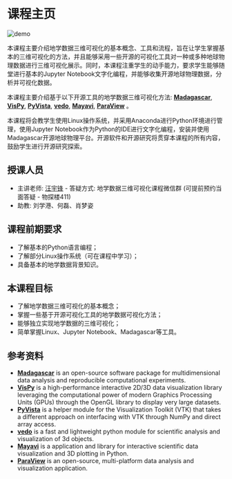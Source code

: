 # 课程主页
![demo](/课程笔记/figs/demo.gif)

本课程主要介绍地学数据三维可视化的基本概念、工具和流程，旨在让学生掌握基本的三维可视化的方法，并且能够采用一些开源的可视化工具对一种或多种地球物理数据进行三维可视化展示。同时，本课程注重学生的动手能力，要求学生能够随堂进行基本的Jupyter Notebook文字化编程，并能够收集开源地球物理数据，分析并可视化数据。

本课程主要介绍基于以下开源工具的地学数据三维可视化方法: [**Madagascar**](https://reproducibility.org/wiki/Main_Page), [**VisPy**](https://vispy.org/), [**PyVista**](https://docs.pyvista.org/), [**vedo**](https://vedo.embl.es/#refs), [**Mayavi**](https://docs.enthought.com/mayavi/mayavi/), [**ParaView**](https://www.paraview.org/) 。

本课程将会教学生使用Linux操作系统，并采用Anaconda进行Python环境进行管理，使用Jupyter Notebook作为Python的IDE进行文字化编程，安装并使用Madagascar开源地球物理平台。开源软件和开源研究将贯穿本课程的所有内容，鼓励学生进行开源研究探索。

## 授课人员

- 主讲老师: [汪宇锋](https://yufengwa.github.io) - 答疑方式: 地学数据三维可视化课程微信群 (可提前预约当面答疑 - 物探楼411)
- 助教: 刘学港、何磊、肖梦姿

## 课程前期要求

- 了解基本的Python语言编程；
- 了解部分Linux操作系统（可在课程中学习）；
- 具备基本的地学数据背景知识。

## 本课程目标

- 了解地学数据三维可视化的基本概念；
- 掌握一些基于开源可视化工具的地学数据可视化方法；
- 能够独立实现地学数据的三维可视化；
- 简单掌握Linux、Jupyter Notebook、Madagascar等工具。

## 参考资料

- [**Madagascar**](https://reproducibility.org/wiki/Main_Page) is an open-source software package for multidimensional data analysis and reproducible computational experiments.
- [**VisPy**](https://vispy.org/) is a high-performance interactive 2D/3D data visualization library leveraging the computational power of modern Graphics Processing Units (GPUs) through the OpenGL library to display very large datasets.
- [**PyVista**](https://docs.pyvista.org/) is a helper module for the Visualization Toolkit (VTK) that takes a different approach on interfacing with VTK through NumPy and direct array access.
- [**vedo**](https://vedo.embl.es/#refs) is a fast and lightweight python module for scientific analysis and visualization of 3d objects.   
- [**Mayavi**](https://docs.enthought.com/mayavi/mayavi/) is a application and library for interactive scientific data visualization and 3D plotting in Python.
- [**ParaView**](https://www.paraview.org/) is an open-source, multi-platform data analysis and visualization application.
